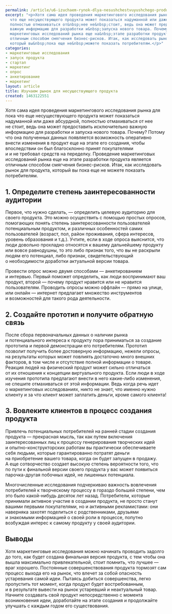 ```yaml
---
permalink: /article/u6-izuchaem-rynok-dlya-nesushchestvuyushchego-produkta
excerpt: "<p>Хотя сама идея проведения маркетингового исследования рынка для пока
  что еще несуществующего продукта может показаться надуманной или даже абсурдной,
  полностью отмахиваться от&nbsp;нее не&nbsp;стоит, ведь она может предоставить исключительно
  важную информацию для разработки и&nbsp;запуска нового товара. Почему? Проведение
  маркетинговых исследований рынка еще на&nbsp;этапе разработки продукта является
  отличным способом смягчения бизнес-рисков. Итак, как исследовать рынок для продукта,
  который вы&nbsp;пока еще не&nbsp;можете показать потребителям.</p>"
categories:
- маркетинговые исследования
- запуск продукта
- стартап
- маркетинг
- опрос
- анкетирование
- маркетинг
layout: article
title: Изучаем рынок для несуществующего продукта
created: 1463122551
---
```

Хотя сама идея проведения маркетингового исследования рынка для пока что еще несуществующего продукта может показаться надуманной или даже абсурдной, полностью отмахиваться от нее не стоит, ведь она может предоставить исключительно важную информацию для разработки и запуска нового товара. Почему? Потому что она полученных данных появляется возможность оперативно внести изменения в продукт еще на этапе его создания, чтобы впоследствии он был благосклонно принят покупателями и и не требовал средств на переделку. Проведение маркетинговых исследований рынка еще на этапе разработки продукта является отличным способом смягчения бизнес-рисков. Итак, как исследовать рынок для продукта, который вы пока еще не можете показать потребителям.

## 1. Определите степень заинтересованности аудитории ##

Первое, что нужно сделать, — определить целевую аудиторию для своего продукта. Это можно осуществить с помощью простых опросов, помогающих понять степень заинтересованности пользователей потенциальным продуктом, и различных особенностей самих пользователей (возраст, пол, район проживания, сфера интересов, уровень образования и т.д.). Учтите, если в ходе опроса выяснится, что люди довольно прохладно относятся к вашему дальнейшему продукту или вовсе равнодушны, то это либо признак того, что вы не раскрыли людям его потенциал, либо признак, свидетельствующий о необходимости доработки актуальной версии товара.

  
Провести опрос можно двумя способами — анкетированием и интервью. Первый поможет определить, как люди воспринимают ваш продукт, второй — почему продукт нравится или не нравится пользователям. Проводить опросы можно оффлайн — прямо на улице, или онлайн — интернет предлагает множество инструментов и возможностей для такого рода деятельности.

## 2. Создайте прототип и получите обратную связь ##

После сбора первоначальных данных о наличии рынка и потенциального интереса к продукту пора приниматься за создание прототипа и первой демонстрации его потребителям. Прототип позволит получить более достоверную информацию, нежели опросы, на результаты которых может повлиять достаточно много внешних факторов, в том числе и отсутствие полной информации о товаре. Реакция людей на физический продукт может сильно отличаться от их отношения к концепции виртуального продукта. Если люди в ходе изучения прототипа предлагают внести в него какие-либо изменения, не спешите отмахиваться от этой информации. Ведь когда речь идет о маркетинговых исследованиях, никто не знает, что именно нужно клиенту и за что клиент может заплатить деньги, кроме самого клиента!

## 3. Вовлеките клиентов в процесс создания продукта ##

Привлечь потенциальных потребителей на ранней стадии создания продукта — прекрасная мысль, так как путем включения заинтересованных лиц к процессу генерирования творческих идей и опытно-конструкторских работам вы практически обеспечиваете себя людьми, которые гарантированно потратят деньги на приобретение вашего товара, когда он будет запущен в продажу. А еще сотворчество создает высокую степень вероятности того, что по пути к финальной версии своего продукта у вас может появиться парочка-другая побочных идей, не лишенных потенциала.

Многочисленные исследования подчеркиваю важность вовлечения потребителей к творческому процессу в гораздо большей степени, чем это было какой-нибудь десяток лет назад. Потребители, которые принимали активное участие в создании продукта, не просто станут вашими первыми покупателями, но и активными рекламистами: они наверняка захотят поделиться с родственниками, друзьями и знакомыми информацией о своей роли в процессе, попутно возбуждая интерес к самому продукту у своей аудитории.

## Выводы ##

Хотя маркетинговые исследования можно начинать проводить задолго до того, как будет создана финальная версия продукта, с тем чтобы она вышла максимально привлекательной, стоит помнить, что лучшее — враг хорошего. Постоянные совершенствования продукта тормозят сам процесс выхода его на рынок, что влечет за собой опасность устаревания самой идеи. Пытаясь добиться совершенства, легко пропустить тот момент, когда продукт будет востребованным, и в результате вывести на рынок устаревший и неактуальный товар. Начните создавать свой продукт непосредственно с момента возникновения идеи, доработайте на этапе создания и продолжайте улучшать с каждым годом его существования.
